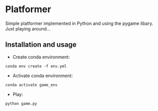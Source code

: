 # Platformer
Simple platformer implemented in Python and using the pygame libary.\
Just playing around...

## Installation and usage
- Create conda environment:
```
conda env create -f env.yml
```
- Activate conda environment:
```
conda activate game_env
```
- Play:
```
python game.py
```

